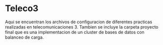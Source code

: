 # Teleco3
Aqui se encuentran los archivos de configuracion de diferentes practicas realizadas en telecomunicaciones 3.
Tambien se incluye la carpeta proyecto final que es una implementacion de un cluster de bases de datos con balanceo de carga.

